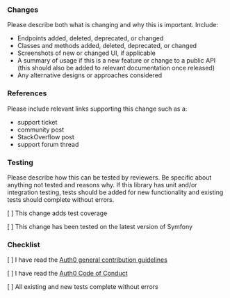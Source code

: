 ### Changes

Please describe both what is changing and why this is important. Include:

- Endpoints added, deleted, deprecated, or changed
- Classes and methods added, deleted, deprecated, or changed
- Screenshots of new or changed UI, if applicable
- A summary of usage if this is a new feature or change to a public API (this should also be added to relevant documentation once released)
- Any alternative designs or approaches considered

### References

Please include relevant links supporting this change such as a:

- support ticket
- community post
- StackOverflow post
- support forum thread

### Testing

Please describe how this can be tested by reviewers. Be specific about anything not tested and reasons why. If this library has unit and/or integration testing, tests should be added for new functionality and existing tests should complete without errors. 

[ ] This change adds test coverage

[ ] This change has been tested on the latest version of Symfony

### Checklist

[ ] I have read the [Auth0 general contribution guidelines](https://github.com/auth0/open-source-template/blob/master/GENERAL-CONTRIBUTING.md)

[ ] I have read the [Auth0 Code of Conduct](https://github.com/auth0/open-source-template/blob/master/CODE-OF-CONDUCT.md)

[ ] All existing and new tests complete without errors
